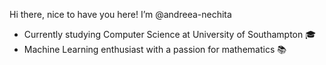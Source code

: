 Hi there, nice to have you here! I’m @andreea-nechita
- Currently studying Computer Science at University of Southampton :mortar_board:
- Machine Learning enthusiast with a passion for mathematics :books:
